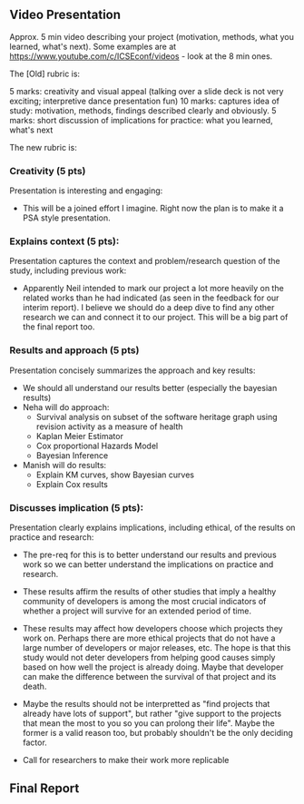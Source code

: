 ## Video Presentation
Approx. 5 min video describing your project (motivation, methods, what you learned, what's next).
Some examples are at https://www.youtube.com/c/ICSEconf/videos - look at the 8 min ones. 

The [Old] rubric is:

5 marks: creativity and visual appeal (talking over a slide deck is not very exciting; interpretive dance presentation fun)
10 marks: captures idea of study: motivation, methods, findings described clearly and obviously. 
5 marks: short discussion of implications for practice: what you learned, what's next

The new rubric is:

### Creativity (5 pts)
Presentation is interesting and engaging:

- This will be a joined effort I imagine. Right now the plan is to make it a PSA style presentation.
### Explains context (5 pts):
Presentation captures the context and problem/research question of the study, including previous work:

- Apparently Neil intended to mark our project a lot more heavily on the related works than he had indicated (as seen in the feedback for our interim report). I believe we should do a deep dive to find any other research we can and connect it to our project. This will be a big part of the final report too.
### Results and approach (5 pts)
Presentation concisely summarizes the approach and key results:

- We should all understand our results better (especially the bayesian results)
- Neha will do approach:
    - Survival analysis on subset of the software heritage graph using revision activity as a measure of health
    - Kaplan Meier Estimator
    - Cox proportional Hazards Model
    - Bayesian Inference
- Manish will do results:
    - Explain KM curves, show Bayesian curves
    - Explain Cox results

### Discusses implication (5 pts):
Presentation clearly explains implications, including ethical, of the results on practice and research:

- The pre-req for this is to better understand our results and previous work so we can better understand the implications on practice and research.

- These results affirm the results of other studies that imply a healthy community of developers is among the most crucial indicators of whether a project will survive for an extended period of time.
- These results may affect how developers choose which projects they work on. Perhaps there are more ethical projects that do not have a large number of developers or major releases, etc. The hope is that this study would not deter developers from helping good causes simply based on how well the project is already doing. Maybe that developer can make the difference between the survival of that project and its death.
- Maybe the results should not be interpretted as "find projects that already have lots of support", but rather "give support to the projects that mean the most to you so you can prolong their life". Maybe the former is a valid reason too, but probably shouldn't be the only deciding factor.
- Call for researchers to make their work more replicable

## Final Report